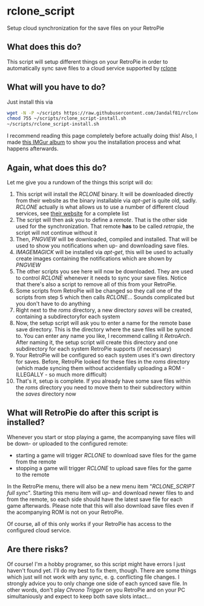 # rclone_script

Setup cloud synchronization for the save files on your RetroPie

## What does this do?

This script will setup different things on your RetroPie in order to automatically sync save files to a cloud service supported by [rclone](https://rclone.org/)

## What will you have to do?

Just install this via
```bash
wget -N -P ~/scripts https://raw.githubusercontent.com/Jandalf81/rclone_script/master/rclone_script-install.sh
chmod 755 ~/scripts/rclone_script-install.sh
~/scripts/rclone_script-install.sh
```

I recommend reading this page completely before actually doing this! Also, I made [this IMGur album](https://imgur.com/a/nOFxP5Y) to show you the installation process and what happens afterwards.

## Again, what does this do?

Let me give you a rundown of the things this script will do:

1. This script will install the _RCLONE_ binary. It will be downloaded directly from their website as the binary installable via _apt-get_ is quite old, sadly. _RCLONE_ actually is what allows us to use a number of different cloud services, see [their website](https://rclone.org/) for a complete list
2. The script will then ask you to define a _remote_. That is the other side used for the synchronization. That remote **has** to be called _retropie_, the script will not continue without it
3. Then, _PNGVIEW_ will be downloaded, compiled and installed. That will be used to show you notifications when up- and downloading save files.
4. _IMAGEMAGICK_ will be installed via _apt-get_, this will be used to actually create images containing the notifications which are shown by _PNGVIEW_
5. The other scripts you see here will now be downloaded. They are used to control _RCLONE_ whenever it needs to sync your save files. Notice that there's also a script to remove all of this from your RetroPie.
6. Some scripts from RetroPie will be changed so they call one of the scripts from step 5 which then calls _RCLONE_... Sounds complicated but you don't have to do anything
7. Right next to the _roms_ directory, a new directory _saves_ will be created, containing a subdirectoryfor each system
8. Now, the setup script will ask you to enter a name for the remote base save directory. This is the directory where the save files will be synced to. You can enter any name you like, I recommend calling it _RetroArch_. After naming it, the setup script will create this directory and one subdirectory for each system RetroPie supports (if necessary)
9. Your RetroPie will be configured so each system uses it's own directory for saves. Before, RetroPie looked for these files in the _roms_ directory (which made syncing them without accidentially uploading a ROM - ILLEGALLY - so much more difficult)
10. That's it, setup is complete. If you already have some save files within the _roms_ directory you need to move them to their subdirectory within the _saves_ directory now

## What will RetroPie do after this script is installed?

Whenever you start or stop playing a game, the acompanying save files will be down- or uploaded to the configured remote:

* starting a game will trigger _RCLONE_ to download save files for the game from the remote
* stopping a game will trigger _RCLONE_ to upload save files for the game to the remote

In the RetroPie menu, there will also be a new menu item "_RCLONE_SCRIPT full sync_". Starting this menu item will up- and download newer files to and from the remote, so each side should have the latest save file for each game afterwards. Please note that this will also download save files even if the acompanying ROM is not on your RetroPie.

Of course, all of this only works if your RetroPie has access to the configured cloud service.

## Are there risks?

Of course! I'm a hobby programer, so this script might have errors I just haven't found yet. I'll do my best to fix them, though.
There are some things which just will not work with any sync, e. g. conflicting file changes. I strongly advice you to only change one side of each synced save file. In other words, don't play _Chrono Trigger_ on you RetroPie and on your PC simultaniously and expect to keep both save slots intact...